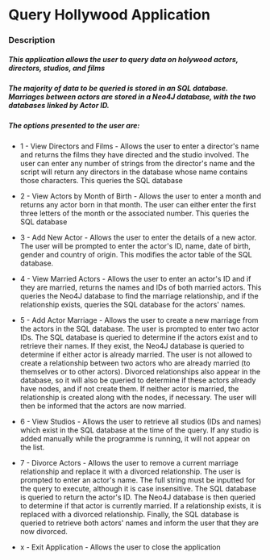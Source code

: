 # Query Hollywood Application

### Description

##### This application allows the user to query data on holywood actors, directors, studios, and films

##### The majority of data to be queried is stored in an SQL database. Marriages between actors are stored in a Neo4J database, with the two databases linked by Actor ID. 

##### The options presented to the user are:

- 1 - View Directors and Films
        - Allows the user to enter a director's name and returns the films they have directed and the studio involved. The user can enter any number of strings from the director's name and the script will return any directors in the database whose name contains those characters. This queries the SQL database

- 2 - View Actors by Month of Birth
        - Allows the user to enter a month and returns any actor born in that month. The user can either enter the first three letters of the month or the associated number. This queries the SQL database

- 3 - Add New Actor
        - Allows the user to enter the details of a new actor. The user will be prompted to enter the actor's ID, name, date of birth, gender and country of origin. This modifies the actor table of the SQL database. 

- 4 - View Married Actors
        - Allows the user to enter an actor's ID and if they are married, returns the names and IDs of both married actors. This queries the Neo4J database to find the marriage relationship, and if the relationship exists, queries the SQL database for the actors' names.

- 5 - Add Actor Marriage
        - Allows the user to create a new marriage from the actors in the SQL database. The user is prompted to enter two actor IDs. The SQL database is queried to determine if the actors exist and to retrieve their names. If they exist, the Neo4J database is queried to determine if either actor is already married. The user is not allowed to create a relationship between two actors who are already married (to themselves or to other actors). Divorced relationships also appear in the database, so it will also be queried to determine if these actors already have nodes, and if not create them. If neither actor is married, the relationship is created along with the nodes, if necessary. The user will then be informed that the actors are now married.

- 6 - View Studios
        - Allows the user to retrieve all studios (IDs and names) which exist in the SQL database at the time of the query. If any studio is added manually while the programme is running, it will not appear on the list. 

- 7 - Divorce Actors
        - Allows the user to remove a current marriage relationship and replace it with a divorced relationship. The user is prompted to enter an actor's name. The full string must be inputted for the query to execute, although it is case insensitive. The SQL database is queried to return the actor's ID. The Neo4J database is then queried to determine if that actor is currently married. If a relationship exists, it is replaced with a divorced relationship. Finally, the SQL database is queried to retrieve both actors' names and inform the user that they are now divorced. 

- x - Exit Application
        - Allows the user to close the application 

